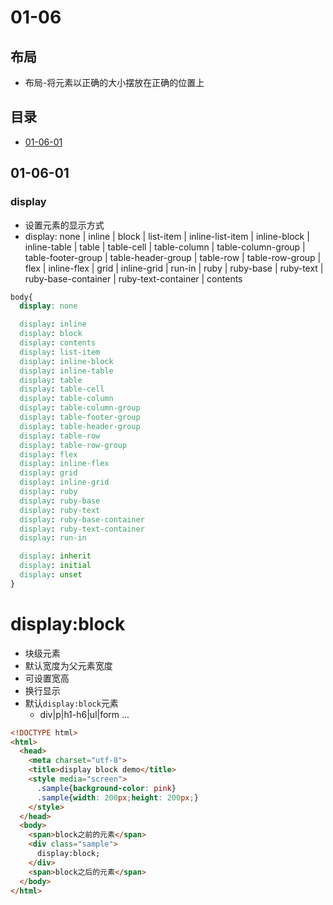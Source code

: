 # 01-06
## 布局

* 布局-将元素以正确的大小摆放在正确的位置上

## 目录
* [01-06-01]()

## 01-06-01
### display

* 设置元素的显示方式
* display: none | inline | block | list-item | inline-list-item | inline-block | inline-table | table | table-cell | table-column | table-column-group | table-footer-group | table-header-group | table-row | table-row-group | flex | inline-flex | grid | inline-grid | run-in | ruby | ruby-base | ruby-text | ruby-base-container | ruby-text-container | contents

```CSS
body{
  display: none

  display: inline
  display: block
  display: contents
  display: list-item
  display: inline-block
  display: inline-table
  display: table
  display: table-cell
  display: table-column
  display: table-column-group
  display: table-footer-group
  display: table-header-group
  display: table-row
  display: table-row-group
  display: flex
  display: inline-flex
  display: grid
  display: inline-grid
  display: ruby
  display: ruby-base
  display: ruby-text
  display: ruby-base-container
  display: ruby-text-container
  display: run-in

  display: inherit
  display: initial
  display: unset
}
```

# display:block



* 块级元素
* 默认宽度为父元素宽度
* 可设置宽高
* 换行显示
* 默认`display:block`元素
  - div|p|h1-h6|ul|form ...

```html
<!DOCTYPE html>
<html>
  <head>
    <meta charset="utf-8">
    <title>display block demo</title>
    <style media="screen">
      .sample{background-color: pink}
      .sample{width: 200px;height: 200px;}
    </style>
  </head>
  <body>
    <span>block之前的元素</span>
    <div class="sample">
      display:block;
    </div>
    <span>block之后的元素</span>
  </body>
</html>
```
